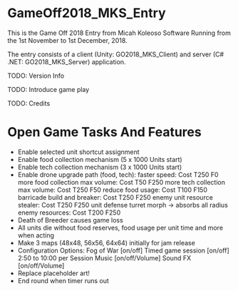 # GameOff2018_MKS_Entry
This is the Game Off 2018 Entry from Micah Koleoso Software
Running from the 1st November to 1st December, 2018.

The entry consists of a client (Unity: GO2018_MKS_Client) and server (C# .NET: GO2018_MKS_Server) application.

TODO: Version Info

TODO: Introduce game play

TODO: Credits

Open Game Tasks And Features
=======================
- Enable selected unit shortcut assignment
- Enable food collection mechanism (5 x 1000 Units start)
- Enable tech collection mechanism (3 x 1000 Units start)
- Enable drone upgrade path (food, tech):
    faster speed: Cost T250 F0
    more food collection max volume: Cost T50 F250
    more tech collection max volume: Cost T250 F50
    reduce food usage: Cost T100 F150
    barricade build and breaker: Cost T250 F250
    enemy unit resource stealer: Cost T250 F250 
    unit defense turret morph -> absorbs all radius enemy resources: Cost T200 F250
- Death of Breeder causes game loss
- All units die without food reserves, food usage per unit time and more when acting
- Make 3 maps (48x48, 56x56, 64x64) initially for jam release
- Configuration Options:
    Fog of War [on/off]
    Timed game session [on/off] 2:50 to 10:00 per Session
    Music [on/off/Volume]
    Sound FX [on/off/Volume]
- Replace placeholder art!
- End round when timer runs out
